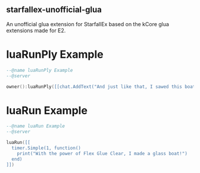 ## starfallex-unofficial-glua
An unofficial glua extension for StarfallEx based on the kCore glua extensions made for E2.

# luaRunPly Example
```Lua
--@name luaRunPly Example
--@server

owner():luaRunPly([[chat.AddText("And just like that, I sawed this boat in half! That's a lotta damage!")]])
```
# luaRun Example
```Lua
--@name luaRun Example
--@server

luaRun([[
  timer.Simple(1, function()
    print("With the power of Flex Glue Clear, I made a glass boat!")
  end)
]])
```
